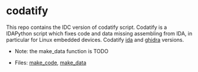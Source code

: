 # codatify

  This repo contains the IDC version of codatify script. Codatify is a
  IDAPython script which fixes code and data missing assembling from IDA, in
  particular for Linux embedded devices. Codatify
  [ida](https://github.com/tacnetsol/ida/tree/master/plugins/codatify) and
  [ghidra](https://github.com/tacnetsol/ghidra_scripts/blob/master/readmes/codatify.md)
  versions. 

  - Note: the make_data function is TODO

  - Files: [make_code](./codatify_make_code.idc), [make_data](./codatify_make_data.idc)



